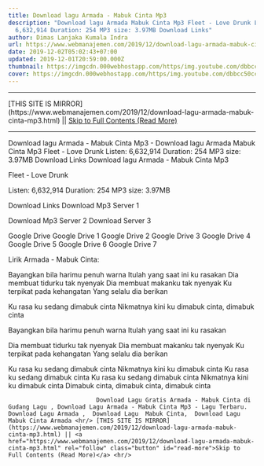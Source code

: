 ```yaml
---
title: Download lagu Armada - Mabuk Cinta Mp3
description: "Download lagu Armada Mabuk Cinta Mp3 Fleet - Love Drunk Listen:
  6,632,914 Duration: 254 MP3 size: 3.97MB Download Links"
author: Dimas Lanjaka Kumala Indra
url: https://www.webmanajemen.com/2019/12/download-lagu-armada-mabuk-cinta-mp3.html
date: 2019-12-02T05:02:43+07:00
updated: 2019-12-01T20:59:00.000Z
thumbnail: https://imgcdn.000webhostapp.com/https/img.youtube.com/dbbcc50cc4381d0acccae075ef428822.jpeg
cover: https://imgcdn.000webhostapp.com/https/img.youtube.com/dbbcc50cc4381d0acccae075ef428822.jpeg
---
```


<hr/> [THIS SITE IS MIRROR](https://www.webmanajemen.com/2019/12/download-lagu-armada-mabuk-cinta-mp3.html) || <a href="https://www.webmanajemen.com/2019/12/download-lagu-armada-mabuk-cinta-mp3.html" rel="follow" class="button" id="read-more">Skip to Full Contents (Read More)</a> <hr/> Download lagu Armada - Mabuk Cinta Mp3 - Download lagu Armada Mabuk Cinta Mp3 Fleet - Love Drunk Listen: 6,632,914 Duration: 254 MP3 size: 3.97MB Download Links Download lagu Armada - Mabuk Cinta Mp3

  Fleet - Love Drunk 

  Listen: 6,632,914 
  Duration: 254 
  MP3 size: 3.97MB 

  Download Links 
  Download Mp3 Server 1 

  Download Mp3 Server 2 
  Download Server 3 


  Google Drive   Google Drive 1 
  Google Drive 2 
  Google Drive 3 
  Google Drive 4 
  Google Drive 5 
  Google Drive 6 
  Google Drive 7 


                             
Lirik Armada - Mabuk Cinta:
                             
Bayangkan bila harimu penuh warna
  Itulah yang saat ini ku rasakan
  Dia membuat tidurku tak nyenyak
  Dia membuat makanku tak nyenyak
  Ku terpikat pada kehangatan
  Yang selalu dia berikan
  
  Ku rasa ku sedang dimabuk cinta
  Nikmatnya kini ku dimabuk cinta, dimabuk cinta
  
  Bayangkan bila harimu penuh warna
  Itulah yang saat ini ku rasakan
  
  Dia membuat tidurku tak nyenyak
  Dia membuat makanku tak nyenyak
  Ku terpikat pada kehangatan
  Yang selalu dia berikan
  
  Ku rasa ku sedang dimabuk cinta
  Nikmatnya kini ku dimabuk cinta
  Ku rasa ku sedang dimabuk cinta
  Ku rasa ku sedang dimabuk cinta
  Nikmatnya kini ku dimabuk cinta
  Dimabuk cinta, dimabuk cinta, dimabuk cinta                                 
                                 
                             Download Lagu Gratis Armada - Mabuk Cinta di Gudang Lagu , Download Lagu Armada - Mabuk Cinta Mp3 - Lagu Terbaru.                                                         Download Lagu Armada ,  Download Lagu  Mabuk Cinta,  Download Lagu  Mabuk Cinta Armada <hr/> [THIS SITE IS MIRROR](https://www.webmanajemen.com/2019/12/download-lagu-armada-mabuk-cinta-mp3.html) || <a href="https://www.webmanajemen.com/2019/12/download-lagu-armada-mabuk-cinta-mp3.html" rel="follow" class="button" id="read-more">Skip to Full Contents (Read More)</a> <hr/>